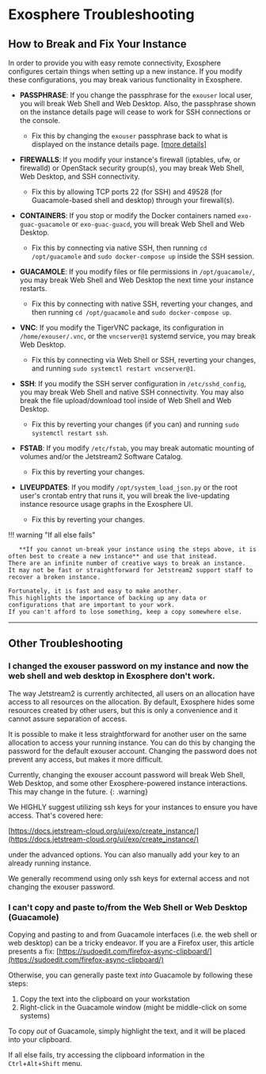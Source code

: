 # Exosphere Troubleshooting

## How to Break and Fix Your Instance

In order to provide you with easy remote connectivity, Exosphere configures certain things when setting up a new instance.
If you modify these configurations, you may break various functionality in Exosphere.

* **PASSPHRASE**: If you change the passphrase for the `exouser` local user, you will break Web Shell and Web Desktop.
Also, the passphrase shown on the instance details page will cease to work for SSH connections or the console.
    * Fix this by changing the `exouser` passphrase back to what is displayed on the instance details page. [\[more details\]](#ExospherePassphrase)

* **FIREWALLS**: If you modify your instance's firewall (iptables, ufw, or firewalld) or OpenStack security group(s), you may break Web Shell, Web Desktop, and SSH connectivity.
    * Fix this by allowing TCP ports 22 (for SSH) and 49528 (for Guacamole-based shell and desktop) through your firewall(s).

* **CONTAINERS**: If you stop or modify the Docker containers named `exo-guac-guacamole` or `exo-guac-guacd`, you will break Web Shell and Web Desktop.
    * Fix this by connecting via native SSH, then running `cd /opt/guacamole` and `sudo docker-compose up` inside the SSH session.

* **GUACAMOLE**: If you modify files or file permissions in `/opt/guacamole/`, you may break Web Shell and Web Desktop the next time your instance restarts.
    * Fix this by connecting with native SSH, reverting your changes, and then running `cd /opt/guacamole` and `sudo docker-compose up`.

* **VNC**: If you modify the TigerVNC package, its configuration in `/home/exouser/.vnc`, or the `vncserver@1` systemd service, you may break Web Desktop.
    * Fix this by connecting via Web Shell or SSH, reverting your changes, and running `sudo systemctl restart vncserver@1`.

* **SSH**: If you modify the SSH server configuration in `/etc/sshd_config`, you may break Web Shell and native SSH connectivity.
 You may also break the file upload/download tool inside of Web Shell and Web Desktop.
    * Fix this by reverting your changes (if you can) and running `sudo systemctl restart ssh`.

* **FSTAB**: If you modify `/etc/fstab`, you may break automatic mounting of volumes and/or the Jetstream2 Software Catalog.
    * Fix this by reverting your changes.

* **LIVEUPDATES**: If you modify `/opt/system_load_json.py` or the root user's crontab entry that runs it, you will break the live-updating instance resource usage graphs in the Exosphere UI.
    * Fix this by reverting your changes.

!!! warning "If all else fails"

       **If you cannot un-break your instance using the steps above, it is often best to create a new instance** and use that instead.
    There are an infinite number of creative ways to break an instance.
    It may not be fast or straightforward for Jetstream2 support staff to recover a broken instance.

    Fortunately, it is fast and easy to make another.
    This highlights the importance of backing up any data or configurations that are important to your work.
    If you can't afford to lose something, keep a copy somewhere else.

---

## Other Troubleshooting

### I changed the exouser password on my instance and now the web shell and web desktop in Exosphere don't work. <a name="ExospherePassphrase"></a>

The way Jetstream2 is currently architected, all users on an allocation have access to all resources on the allocation. By default, Exosphere hides some resources created by other users, but this is only a convenience and it cannot assure separation of access.

It is possible to make it less straightforward for another user on the same allocation to access your running instance. You can do this by changing the password for the default exouser account. Changing the password does not prevent any access, but makes it more difficult.

Currently, changing the exouser account password will break Web Shell, Web Desktop, and some other Exosphere-powered instance interactions. This may change in the future.
{: .warning}

We HIGHLY suggest utilizing ssh keys for your instances to ensure you have access. That's covered here:

[https://docs.jetstream-cloud.org/ui/exo/create_instance/](https://docs.jetstream-cloud.org/ui/exo/create_instance/)

under the advanced options. You can also manually add your key to an already running instance.

We generally recommend using only ssh keys for external access and not changing the exouser password.

### I can't copy and paste to/from the Web Shell or Web Desktop (Guacamole)

Copying and pasting to and from Guacamole interfaces (i.e. the web shell or web desktop) can be a tricky endeavor. If you are a Firefox user, this article presents a fix: [https://sudoedit.com/firefox-async-clipboard/](https://sudoedit.com/firefox-async-clipboard/)

Otherwise, you can generally paste text *into* Guacamole by following these steps:

1. Copy the text into the clipboard on your workstation
2. Right-click in the Guacamole window (might be middle-click on some systems)

To copy *out* of Guacamole, simply highlight the text, and it will be placed into your clipboard.

If all else fails, try accessing the clipboard information in the `Ctrl`+`Alt`+`Shift` menu.